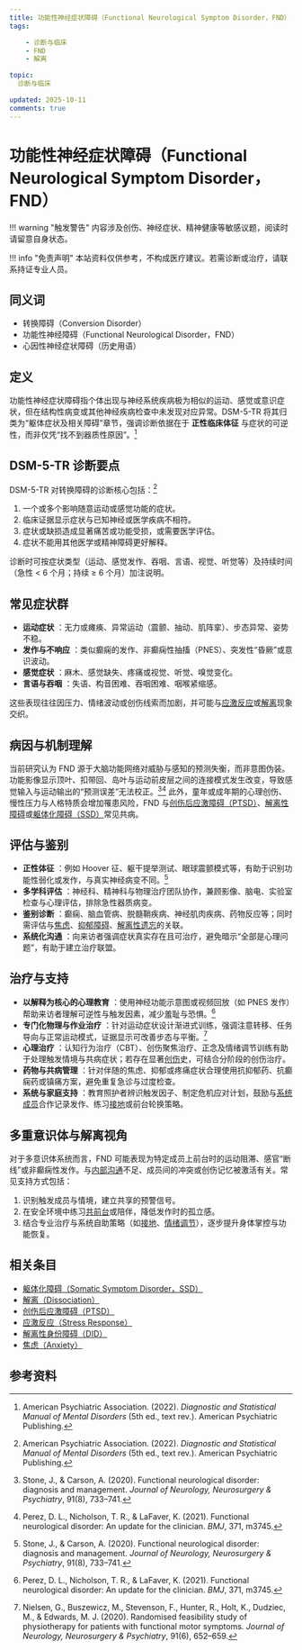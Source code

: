 ```yaml
---
title: 功能性神经症状障碍（Functional Neurological Symptom Disorder，FND）
tags:

    - 诊断与临床
    - FND
    - 解离

topic:
  诊断与临床

updated: 2025-10-11
comments: true
---
```


# 功能性神经症状障碍（Functional Neurological Symptom Disorder，FND）

!!! warning "触发警告"
    内容涉及创伤、神经症状、精神健康等敏感议题，阅读时请留意自身状态。

!!! info "免责声明"
    本站资料仅供参考，不构成医疗建议。若需诊断或治疗，请联系持证专业人员。

## 同义词

- 转换障碍（Conversion Disorder）
- 功能性神经障碍（Functional Neurological Disorder，FND）
- 心因性神经症状障碍（历史用语）

## 定义

功能性神经症状障碍指个体出现与神经系统疾病极为相似的运动、感觉或意识症状，但在结构性病变或其他神经疾病检查中未发现对应异常。DSM-5-TR 将其归类为“躯体症状及相关障碍”章节，强调诊断依据在于 **正性临床体征** 与症状的可逆性，而非仅凭“找不到器质性原因”。[^apa2022]

## DSM-5-TR 诊断要点

DSM-5-TR 对转换障碍的诊断核心包括：[^apa2022]

1. 一个或多个影响随意运动或感觉功能的症状。
2. 临床证据显示症状与已知神经或医学疾病不相符。
3. 症状或缺损造成显著痛苦或功能受损，或需要医学评估。
4. 症状不能用其他医学或精神障碍更好解释。

诊断时可按症状类型（运动、感觉发作、吞咽、言语、视觉、听觉等）及持续时间（急性 < 6 个月；持续 ≥ 6 个月）加注说明。

## 常见症状群

- **运动症状** ：无力或瘫痪、异常运动（震颤、抽动、肌阵挛）、步态异常、姿势不稳。
- **发作与不响应** ：类似癫痫的发作、非癫痫性抽搐（PNES）、突发性“昏厥”或意识波动。
- **感觉症状** ：麻木、感觉缺失、疼痛或视觉、听觉、嗅觉变化。
- **言语与吞咽** ：失语、构音困难、吞咽困难、咽喉紧缩感。

这些表现往往因压力、情绪波动或创伤线索而加剧，并可能与[应激反应](Stress-Response.md)或[解离](Dissociation.md)现象交织。

## 病因与机制理解

当前研究认为 FND 源于大脑功能网络对威胁与感知的预测失衡，而非意图伪装。功能影像显示顶叶、扣带回、岛叶与运动前皮层之间的连接模式发生改变，导致感觉输入与运动输出的“预测误差”无法校正。[^stone2020][^perez2021] 此外，童年或成年期的心理创伤、慢性压力与人格特质会增加罹患风险，FND 与[创伤后应激障碍（PTSD）](PTSD.md)、[解离性障碍](DID.md)或[躯体化障碍（SSD）](Somatic-Symptom-Disorder-SSD.md)常见共病。

## 评估与鉴别

- **正性体征** ：例如 Hoover 征、躯干提举测试、眼球震颤模式等，有助于识别功能性弱化或发作，与真实神经病变不同。[^stone2020]
- **多学科评估** ：神经科、精神科与物理治疗团队协作，兼顾影像、脑电、实验室检查与心理评估，排除急性器质病变。
- **鉴别诊断** ：癫痫、脑血管病、脱髓鞘疾病、神经肌肉疾病、药物反应等；同时需评估与[焦虑](Anxiety.md)、[抑郁障碍](Depressive-Disorders.md)、[解离性遗忘](Dissociative-Amnesia-DA.md)的关联。
- **系统化沟通** ：向来访者强调症状真实存在且可治疗，避免暗示“全部是心理问题”，有助于建立治疗联盟。

## 治疗与支持

- **以解释为核心的心理教育** ：使用神经功能示意图或视频回放（如 PNES 发作）帮助来访者理解可逆性与触发因素，减少羞耻与恐惧。[^perez2021]
- **专门化物理与作业治疗** ：针对运动症状设计渐进式训练，强调注意转移、任务导向与正常运动模式，证据显示可改善步态与平衡。[^nielsen2020]
- **心理治疗** ：认知行为治疗（CBT）、创伤聚焦治疗、正念及情绪调节训练有助于处理触发情境与共病症状；若存在显著[创伤](Trauma.md)史，可结合分阶段的创伤治疗。
- **药物与共病管理** ：针对伴随的焦虑、抑郁或疼痛症状合理使用抗抑郁药、抗癫痫药或镇痛方案，避免重复急诊与过度检查。
- **系统与家庭支持** ：教育照护者辨识触发因子、制定危机应对计划，鼓励与[系统成员](System.md)合作记录发作、练习[接地](Grounding.md)或前台轮换策略。

## 多重意识体与解离视角

对于多意识体系统而言，FND 可能表现为特定成员上前台时的运动阻滞、感官“断线”或非癫痫性发作。与[内部沟通](Internal-Communication.md)不足、成员间的冲突或创伤记忆被激活有关。常见支持方式包括：

1. 识别触发成员与情境，建立共享的预警信号。
2. 在安全环境中练习[共前台](Co-Fronting.md)或陪伴，降低发作时的孤立感。
3. 结合专业治疗与系统自助策略（如[接地](Grounding.md)、[情绪调节](Emotion-Regulation.md)），逐步提升身体掌控与功能恢复。

## 相关条目

- [躯体化障碍（Somatic Symptom Disorder，SSD）](Somatic-Symptom-Disorder-SSD.md)
- [解离（Dissociation）](Dissociation.md)
- [创伤后应激障碍（PTSD）](PTSD.md)
- [应激反应（Stress Response）](Stress-Response.md)
- [解离性身份障碍（DID）](DID.md)
- [焦虑（Anxiety）](Anxiety.md)

## 参考资料

[^apa2022]: American Psychiatric Association. (2022). *Diagnostic and Statistical Manual of Mental Disorders* (5th ed., text rev.). American Psychiatric Publishing.
[^stone2020]: Stone, J., & Carson, A. (2020). Functional neurological disorder: diagnosis and management. *Journal of Neurology, Neurosurgery & Psychiatry*, 91(8), 733–741.
[^perez2021]: Perez, D. L., Nicholson, T. R., & LaFaver, K. (2021). Functional neurological disorder: An update for the clinician. *BMJ*, 371, m3745.
[^nielsen2020]: Nielsen, G., Buszewicz, M., Stevenson, F., Hunter, R., Holt, K., Dudziec, M., & Edwards, M. J. (2020). Randomised feasibility study of physiotherapy for patients with functional motor symptoms. *Journal of Neurology, Neurosurgery & Psychiatry*, 91(6), 652–659.
